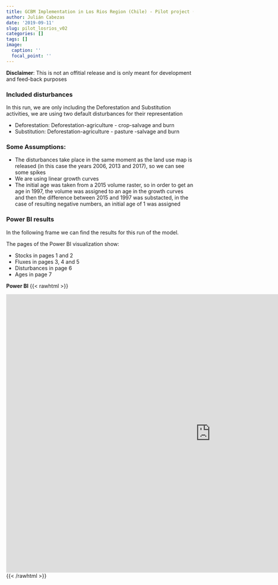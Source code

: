 ```yaml
---
title: GCBM Implementation in Los Rios Region (Chile) - Pilot project (version 0.2)
author: Julián Cabezas
date: '2019-09-11'
slug: pilot_losrios_v02
categories: []
tags: []
image:
  caption: ''
  focal_point: ''
---
```


**Disclaimer**: This is not an offitial release and is only meant for development and feed-back purposes

### Included disturbances

In this run, we are only including the Deforestation and Substitution activities, we are using two default disturbances for their representation

- Deforestation: Deforestation-agriculture - crop-salvage and burn
- Substitution: Deforestation-agriculture - pasture -salvage and burn

### Some Assumptions:

- The disturbances take place in the same moment as the land use map is released (in this case the years 2006, 2013 and 2017), so we can see some spikes
- We are using linear growth curves
- The initial age was taken from a 2015 volume raster, so in order to get an age in 1997, the volume was assigned to an age in the growth curves and then the difference between 2015 and 1997 was substacted, in the case of resulting negative numbers, an initial age of 1 was assigned

### Power BI results

In the following frame we can find the results for this run of the model.

The pages of the Power BI visualization show:

- Stocks in pages 1 and 2
- Fluxes in pages 3, 4 and 5
- Disturbances in page 6
- Ages in page 7

**Power BI**
{{< rawhtml >}}
<iframe width="1100" height="750"  src="https://app.powerbi.com/view?r=eyJrIjoiNDNjYjFkZjgtMTQwNi00ZmJlLWEwNDEtNzUzZGRjZjc3OGRjIiwidCI6ImU2ZjQ4MjNiLTljZmUtNGNiYi04ZDcwLWQyNWU5YTMxZDg1OSIsImMiOjR9" frameborder="0" allowFullScreen="true"></iframe>
{{< /rawhtml >}}


